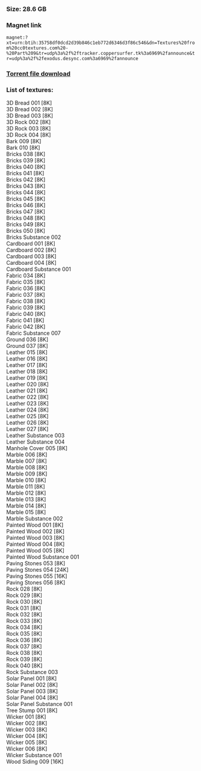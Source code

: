 ### Size: 28.6 GB
  
### Magnet link
`magnet:?xt=urn:btih:35758df0dcd2d39b846c1eb772d6346d3f86c546&dn=Textures%20from%20cc0textures.com%20-%20Part%209&tr=udp%3a%2f%2ftracker.coppersurfer.tk%3a6969%2fannounce&tr=udp%3a%2f%2fexodus.desync.com%3a6969%2fannounce`  
  
### [Torrent file download](https://github.com/Kimbatt/cc0-textures/raw/master/cc0textures.com/Part%209/Textures%20from%20cc0textures.com%20-%20Part%209.torrent)  
  
### List of textures:
  
3D Bread 001 [8K]  
3D Bread 002 [8K]  
3D Bread 003 [8K]  
3D Rock 002 [8K]  
3D Rock 003 [8K]  
3D Rock 004 [8K]  
Bark 009 [8K]  
Bark 010 [8K]  
Bricks 038 [8K]  
Bricks 039 [8K]  
Bricks 040 [8K]  
Bricks 041 [8K]  
Bricks 042 [8K]  
Bricks 043 [8K]  
Bricks 044 [8K]  
Bricks 045 [8K]  
Bricks 046 [8K]  
Bricks 047 [8K]  
Bricks 048 [8K]  
Bricks 049 [8K]  
Bricks 050 [8K]  
Bricks Substance 002  
Cardboard 001 [8K]  
Cardboard 002 [8K]  
Cardboard 003 [8K]  
Cardboard 004 [8K]  
Cardboard Substance 001  
Fabric 034 [8K]  
Fabric 035 [8K]  
Fabric 036 [8K]  
Fabric 037 [8K]  
Fabric 038 [8K]  
Fabric 039 [8K]  
Fabric 040 [8K]  
Fabric 041 [8K]  
Fabric 042 [8K]  
Fabric Substance 007  
Ground 036 [8K]  
Ground 037 [8K]  
Leather 015 [8K]  
Leather 016 [8K]  
Leather 017 [8K]  
Leather 018 [8K]  
Leather 019 [8K]  
Leather 020 [8K]  
Leather 021 [8K]  
Leather 022 [8K]  
Leather 023 [8K]  
Leather 024 [8K]  
Leather 025 [8K]  
Leather 026 [8K]  
Leather 027 [8K]  
Leather Substance 003  
Leather Substance 004  
Manhole Cover 005 [8K]  
Marble 006 [8K]  
Marble 007 [8K]  
Marble 008 [8K]  
Marble 009 [8K]  
Marble 010 [8K]  
Marble 011 [8K]  
Marble 012 [8K]  
Marble 013 [8K]  
Marble 014 [8K]  
Marble 015 [8K]  
Marble Substance 002  
Painted Wood 001 [8K]  
Painted Wood 002 [8K]  
Painted Wood 003 [8K]  
Painted Wood 004 [8K]  
Painted Wood 005 [8K]  
Painted Wood Substance 001  
Paving Stones 053 [8K]  
Paving Stones 054 [24K]  
Paving Stones 055 [16K]  
Paving Stones 056 [8K]  
Rock 028 [8K]  
Rock 029 [8K]  
Rock 030 [8K]  
Rock 031 [8K]  
Rock 032 [8K]  
Rock 033 [8K]  
Rock 034 [8K]  
Rock 035 [8K]  
Rock 036 [8K]  
Rock 037 [8K]  
Rock 038 [8K]  
Rock 039 [8K]  
Rock 040 [8K]  
Rock Substance 003  
Solar Panel 001 [8K]  
Solar Panel 002 [8K]  
Solar Panel 003 [8K]  
Solar Panel 004 [8K]  
Solar Panel Substance 001  
Tree Stump 001 [8K]  
Wicker 001 [8K]  
Wicker 002 [8K]  
Wicker 003 [8K]  
Wicker 004 [8K]  
Wicker 005 [8K]  
Wicker 006 [8K]  
Wicker Substance 001  
Wood Siding 009 [16K]
